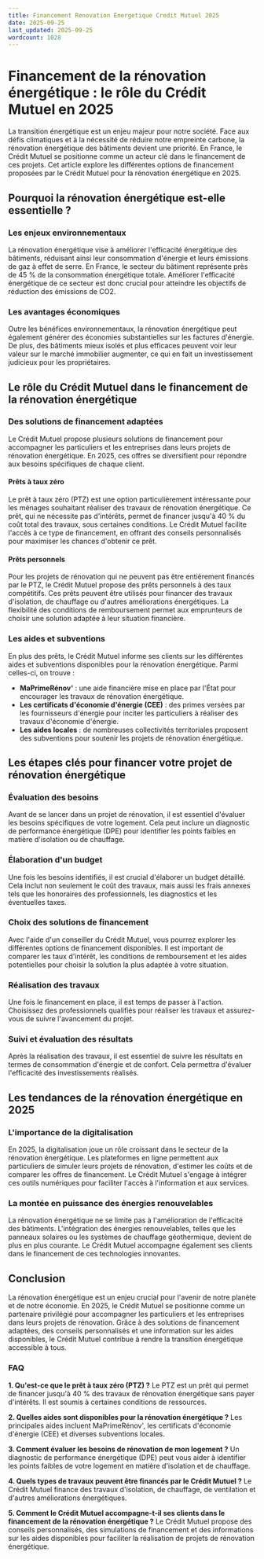 ```yaml
---
title: Financement Renovation Energetique Credit Mutuel 2025
date: 2025-09-25
last_updated: 2025-09-25
wordcount: 1028
---
```


# Financement de la rénovation énergétique : le rôle du Crédit Mutuel en 2025

La transition énergétique est un enjeu majeur pour notre société. Face aux défis climatiques et à la nécessité de réduire notre empreinte carbone, la rénovation énergétique des bâtiments devient une priorité. En France, le Crédit Mutuel se positionne comme un acteur clé dans le financement de ces projets. Cet article explore les différentes options de financement proposées par le Crédit Mutuel pour la rénovation énergétique en 2025.

## Pourquoi la rénovation énergétique est-elle essentielle ?

### Les enjeux environnementaux

La rénovation énergétique vise à améliorer l'efficacité énergétique des bâtiments, réduisant ainsi leur consommation d'énergie et leurs émissions de gaz à effet de serre. En France, le secteur du bâtiment représente près de 45 % de la consommation énergétique totale. Améliorer l'efficacité énergétique de ce secteur est donc crucial pour atteindre les objectifs de réduction des émissions de CO2.

### Les avantages économiques

Outre les bénéfices environnementaux, la rénovation énergétique peut également générer des économies substantielles sur les factures d'énergie. De plus, des bâtiments mieux isolés et plus efficaces peuvent voir leur valeur sur le marché immobilier augmenter, ce qui en fait un investissement judicieux pour les propriétaires.

## Le rôle du Crédit Mutuel dans le financement de la rénovation énergétique

### Des solutions de financement adaptées

Le Crédit Mutuel propose plusieurs solutions de financement pour accompagner les particuliers et les entreprises dans leurs projets de rénovation énergétique. En 2025, ces offres se diversifient pour répondre aux besoins spécifiques de chaque client.

#### Prêts à taux zéro

Le prêt à taux zéro (PTZ) est une option particulièrement intéressante pour les ménages souhaitant réaliser des travaux de rénovation énergétique. Ce prêt, qui ne nécessite pas d'intérêts, permet de financer jusqu'à 40 % du coût total des travaux, sous certaines conditions. Le Crédit Mutuel facilite l'accès à ce type de financement, en offrant des conseils personnalisés pour maximiser les chances d'obtenir ce prêt.

#### Prêts personnels

Pour les projets de rénovation qui ne peuvent pas être entièrement financés par le PTZ, le Crédit Mutuel propose des prêts personnels à des taux compétitifs. Ces prêts peuvent être utilisés pour financer des travaux d'isolation, de chauffage ou d'autres améliorations énergétiques. La flexibilité des conditions de remboursement permet aux emprunteurs de choisir une solution adaptée à leur situation financière.

### Les aides et subventions

En plus des prêts, le Crédit Mutuel informe ses clients sur les différentes aides et subventions disponibles pour la rénovation énergétique. Parmi celles-ci, on trouve :

- **MaPrimeRénov'** : une aide financière mise en place par l'État pour encourager les travaux de rénovation énergétique.
- **Les certificats d'économie d'énergie (CEE)** : des primes versées par les fournisseurs d'énergie pour inciter les particuliers à réaliser des travaux d'économie d'énergie.
- **Les aides locales** : de nombreuses collectivités territoriales proposent des subventions pour soutenir les projets de rénovation énergétique.

## Les étapes clés pour financer votre projet de rénovation énergétique

### Évaluation des besoins

Avant de se lancer dans un projet de rénovation, il est essentiel d'évaluer les besoins spécifiques de votre logement. Cela peut inclure un diagnostic de performance énergétique (DPE) pour identifier les points faibles en matière d'isolation ou de chauffage.

### Élaboration d'un budget

Une fois les besoins identifiés, il est crucial d'élaborer un budget détaillé. Cela inclut non seulement le coût des travaux, mais aussi les frais annexes tels que les honoraires des professionnels, les diagnostics et les éventuelles taxes.

### Choix des solutions de financement

Avec l'aide d'un conseiller du Crédit Mutuel, vous pourrez explorer les différentes options de financement disponibles. Il est important de comparer les taux d'intérêt, les conditions de remboursement et les aides potentielles pour choisir la solution la plus adaptée à votre situation.

### Réalisation des travaux

Une fois le financement en place, il est temps de passer à l'action. Choisissez des professionnels qualifiés pour réaliser les travaux et assurez-vous de suivre l'avancement du projet.

### Suivi et évaluation des résultats

Après la réalisation des travaux, il est essentiel de suivre les résultats en termes de consommation d'énergie et de confort. Cela permettra d'évaluer l'efficacité des investissements réalisés.

## Les tendances de la rénovation énergétique en 2025

### L'importance de la digitalisation

En 2025, la digitalisation joue un rôle croissant dans le secteur de la rénovation énergétique. Les plateformes en ligne permettent aux particuliers de simuler leurs projets de rénovation, d'estimer les coûts et de comparer les offres de financement. Le Crédit Mutuel s'engage à intégrer ces outils numériques pour faciliter l'accès à l'information et aux services.

### La montée en puissance des énergies renouvelables

La rénovation énergétique ne se limite pas à l'amélioration de l'efficacité des bâtiments. L'intégration des énergies renouvelables, telles que les panneaux solaires ou les systèmes de chauffage géothermique, devient de plus en plus courante. Le Crédit Mutuel accompagne également ses clients dans le financement de ces technologies innovantes.

## Conclusion

La rénovation énergétique est un enjeu crucial pour l'avenir de notre planète et de notre économie. En 2025, le Crédit Mutuel se positionne comme un partenaire privilégié pour accompagner les particuliers et les entreprises dans leurs projets de rénovation. Grâce à des solutions de financement adaptées, des conseils personnalisés et une information sur les aides disponibles, le Crédit Mutuel contribue à rendre la transition énergétique accessible à tous.

### FAQ

**1. Qu'est-ce que le prêt à taux zéro (PTZ) ?**
Le PTZ est un prêt qui permet de financer jusqu'à 40 % des travaux de rénovation énergétique sans payer d'intérêts. Il est soumis à certaines conditions de ressources.

**2. Quelles aides sont disponibles pour la rénovation énergétique ?**
Les principales aides incluent MaPrimeRénov', les certificats d'économie d'énergie (CEE) et diverses subventions locales.

**3. Comment évaluer les besoins de rénovation de mon logement ?**
Un diagnostic de performance énergétique (DPE) peut vous aider à identifier les points faibles de votre logement en matière d'isolation et de chauffage.

**4. Quels types de travaux peuvent être financés par le Crédit Mutuel ?**
Le Crédit Mutuel finance des travaux d'isolation, de chauffage, de ventilation et d'autres améliorations énergétiques.

**5. Comment le Crédit Mutuel accompagne-t-il ses clients dans le financement de la rénovation énergétique ?**
Le Crédit Mutuel propose des conseils personnalisés, des simulations de financement et des informations sur les aides disponibles pour faciliter la réalisation de projets de rénovation énergétique.